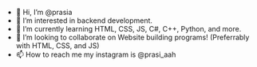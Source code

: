 - 👋 Hi, I’m @prasia
- 👀 I’m interested in backend development.
- 🌱 I’m currently learning HTML, CSS, JS, C#, C++, Python, and more.
- 💞️ I’m looking to collaborate on Website building programs! (Preferrably with HTML, CSS, and JS)
- 📫 How to reach me my instagram is @prasi_aah

<!---
prasia/prasia is a ✨ special ✨ repository because its `README.md` (this file) appears on your GitHub profile.
You can click the Preview link to take a look at your changes.
--->
